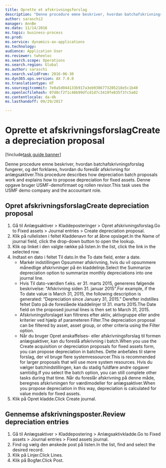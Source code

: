 ```yaml
--- 
title: Oprette et afskrivningsforslag
description: "Denne procedure emne beskriver, hvordan batchafskrivningsforslag fungerer, og det forklares, hvordan du foreslår afskrivning for anlægsaktiver."
author: saraschi2
manager: AnnBe
ms.date: 11/14/2016
ms.topic: business-process
ms.prod: 
ms.service: dynamics-ax-applications
ms.technology: 
audience: Application User
ms.reviewer: twheeloc
ms.search.scope: Operations
ms.search.region: Global
ms.author: saraschi
ms.search.validFrom: 2016-06-30
ms.dyn365.ops.version: AX 7.0.0
ms.translationtype: HT
ms.sourcegitcommit: 7e0a5d044133b917a3eb9386773205218e5c1b40
ms.openlocfilehash: 07d8cf2f1c46b99dfcd1d7c3419fe835f37c5a02
ms.contentlocale: da-dk
ms.lasthandoff: 09/29/2017

---
```

# <a name="create-a-depreciation-proposal"></a><span data-ttu-id="6b0b5-103">Oprette et afskrivningsforslag</span><span class="sxs-lookup"><span data-stu-id="6b0b5-103">Create a depreciation proposal</span></span>

[!include[task guide banner](../../includes/task-guide-banner.md)]

<span data-ttu-id="6b0b5-104">Denne procedure emne beskriver, hvordan batchafskrivningsforslag fungerer, og det forklares, hvordan du foreslår afskrivning for anlægsaktiver.</span><span class="sxs-lookup"><span data-stu-id="6b0b5-104">This procedure describes how depreciation batch proposals work and explains how to propose depreciation for fixed assets.</span></span> <span data-ttu-id="6b0b5-105">Denne opgave bruger USMF-demofirmaet og rollen revisor.</span><span class="sxs-lookup"><span data-stu-id="6b0b5-105">This task uses the USMF demo company and the accountant role.</span></span>


## <a name="create-depreciation-proposal"></a><span data-ttu-id="6b0b5-106">Opret afskrivningsforslag</span><span class="sxs-lookup"><span data-stu-id="6b0b5-106">Create depreciation proposal</span></span>
1. <span data-ttu-id="6b0b5-107">Gå til Anlægsaktiver > Kladdeposteringer > Opret afskrivningsforslag.</span><span class="sxs-lookup"><span data-stu-id="6b0b5-107">Go to Fixed assets > Journal entries > Create depreciation proposal.</span></span>
2. <span data-ttu-id="6b0b5-108">Klik på rullelisten i feltet Kladdenavn for at åbne opslaget.</span><span class="sxs-lookup"><span data-stu-id="6b0b5-108">In the Name of journal field, click the drop-down button to open the lookup.</span></span>
3. <span data-ttu-id="6b0b5-109">Klik op linket i den valgte række på listen.</span><span class="sxs-lookup"><span data-stu-id="6b0b5-109">In the list, click the link in the selected row.</span></span>
4. <span data-ttu-id="6b0b5-110">Indtast en dato i feltet Til dato.</span><span class="sxs-lookup"><span data-stu-id="6b0b5-110">In the To date field, enter a date.</span></span>
    * <span data-ttu-id="6b0b5-111">Markér indstillingen Opsummer afskrivning, hvis du vil opsummere månedlige afskrivninger på én kladdelinje.</span><span class="sxs-lookup"><span data-stu-id="6b0b5-111">Select the Summarize depreciation option to summarize monthly depreciations into one journal line.</span></span>  
    * <span data-ttu-id="6b0b5-112">Hvis Til dato-værdien f.eks. er 31. marts 2015, genereres følgende beskrivelse: "Afskrivning siden 31. januar 2015".</span><span class="sxs-lookup"><span data-stu-id="6b0b5-112">For example, if the To date value is March 31, 2015, the following description is generated: “Depreciation since January 31, 2015.”</span></span> <span data-ttu-id="6b0b5-113">Derefter indstilles feltet Dato på de foreslåede kladdelinjer til 31. marts 2015.</span><span class="sxs-lookup"><span data-stu-id="6b0b5-113">The Date field on the proposed journal lines is then set to March 31, 2015.</span></span>  
    * <span data-ttu-id="6b0b5-114">Afskrivningsforslaget kan filtreres efter aktiv, aktivgruppe eller andre kriterier ved hjælp af parameteren Filter.</span><span class="sxs-lookup"><span data-stu-id="6b0b5-114">The depreciation proposal can be filtered by asset, asset group, or other criteria using the Filter option.</span></span>  
    * <span data-ttu-id="6b0b5-115">Når du bruger Opret anskaffelses- eller afskrivningsforslag til formen anlægsaktiver, kan du foreslå afskrivning i batch.</span><span class="sxs-lookup"><span data-stu-id="6b0b5-115">When you use the Create acquisition or depreciation proposals for fixed assets form, you can propose depreciation in batches.</span></span> <span data-ttu-id="6b0b5-116">Dette anbefales til større forslag, der vil bruge flere systemressourcer.</span><span class="sxs-lookup"><span data-stu-id="6b0b5-116">This is recommended for larger proposals that will use more system resources.</span></span> <span data-ttu-id="6b0b5-117">Hvis du vælger batchindstillingen, kan du stadig fuldføre andre opgaver samtidig.</span><span class="sxs-lookup"><span data-stu-id="6b0b5-117">If you select the batch option, you can still complete other tasks during that time.</span></span> <span data-ttu-id="6b0b5-118">Når du foreslår afskrivning på denne måde, beregnes afskrivningen for værdimodeller for anlægsaktiver.</span><span class="sxs-lookup"><span data-stu-id="6b0b5-118">When you propose depreciation in this way, depreciation is calculated for value models for fixed assets.</span></span>  
5. <span data-ttu-id="6b0b5-119">Klik på Opret kladde.</span><span class="sxs-lookup"><span data-stu-id="6b0b5-119">Click Create journal.</span></span>

## <a name="review-depreciation-entries"></a><span data-ttu-id="6b0b5-120">Gennemse afskrivningsposter.</span><span class="sxs-lookup"><span data-stu-id="6b0b5-120">Review depreciation entries</span></span>
1. <span data-ttu-id="6b0b5-121">Gå til Anlægsaktiver > Kladdepostering > Anlægsaktivkladde.</span><span class="sxs-lookup"><span data-stu-id="6b0b5-121">Go to Fixed assets > Journal entries > Fixed assets journal.</span></span>
2. <span data-ttu-id="6b0b5-122">Find og vælg den ønskede post på listen.</span><span class="sxs-lookup"><span data-stu-id="6b0b5-122">In the list, find and select the desired record.</span></span>
3. <span data-ttu-id="6b0b5-123">Klik på Linjer.</span><span class="sxs-lookup"><span data-stu-id="6b0b5-123">Click Lines.</span></span>
4. <span data-ttu-id="6b0b5-124">Klik på Bogfør.</span><span class="sxs-lookup"><span data-stu-id="6b0b5-124">Click Post.</span></span>


